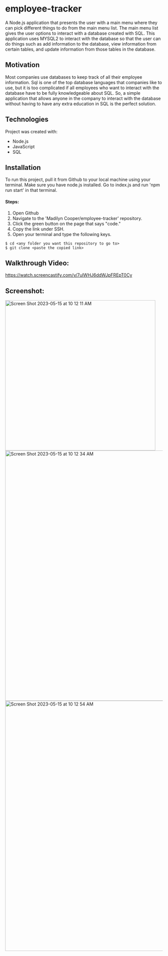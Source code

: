 # employee-tracker

A Node.js application that presents the user with a main menu where they can pick different things to do from the main menu list. The main menu list gives the user options to interact with a database created with SQL. This application uses MYSQL2 to interact with the database so that the user can do things such as add information to the database, view information from certain tables, and update information from those tables in the database. 

## Motivation

Most companies use databases to keep track of all their employee information. Sql is one of the top database languages that companies like to use, but it is too complicated if all employees who want to interact with the database have to be fully knowledgeable about SQL. So, a simple application that allows anyone in the company to interact with the database without having to have any extra education in SQL is the perfect solution. 

## Technologies

Project was created with:
* Node.js
* JavaScript
* SQL 

## Installation

To run this project, pull it from Github to your local machine using your terminal.
Make sure you have node.js installed. 
Go to index.js and run 'npm run start' in that terminal. 
   
#### Steps: 

1. Open Github
2. Navigate to the 'Madilyn Cooper/employee-tracker' repository. 
3. Click the green button on the page that says "code."
4. Copy the link under SSH. 
5. Open your terminal and type the following keys.

```
$ cd <any folder you want this repository to go to>
$ git clone <paste the copied link>
```

## Walkthrough Video: 

https://watch.screencastify.com/v/7ulWHJ6ddWJpFREpT0Cy

 ## Screenshot:

 <img width="480" alt="Screen Shot 2023-05-15 at 10 12 11 AM" src="https://github.com/Madilyncooper/employee-tracker/assets/124405920/06fd77c0-3650-49f5-a534-957d9bc79e21">

 <img width="799" alt="Screen Shot 2023-05-15 at 10 12 34 AM" src="https://github.com/Madilyncooper/employee-tracker/assets/124405920/1bda5eb4-095a-4aa3-acd5-6f6365b44f31">

 <img width="799" alt="Screen Shot 2023-05-15 at 10 12 54 AM" src="https://github.com/Madilyncooper/employee-tracker/assets/124405920/b414ee1f-2985-4075-b7e8-3414ce60a5fb">